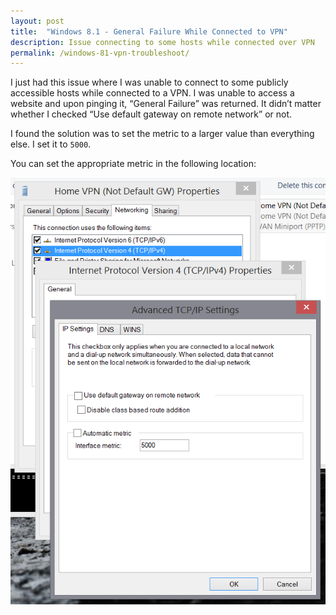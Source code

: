 ```yaml
---
layout: post
title:  "Windows 8.1 - General Failure While Connected to VPN"
description: Issue connecting to some hosts while connected over VPN
permalink: /windows-81-vpn-troubleshoot/
---
```


I just had this issue where I was unable to connect to some publicly accessible hosts while connected to a VPN. I was unable to access a website and upon pinging it, “General Failure” was returned. It didn’t matter whether I checked “Use default gateway on remote network” or not.

I found the solution was to set the metric to a larger value than everything else. I set it to `5000`.

<!--excerpt_separator-->

You can set the appropriate metric in the following location:

![VPNMetric1](/assets/images/posts/2014-01-17-vpnmetric1.png)
